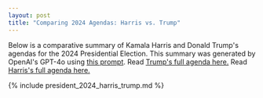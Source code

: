 ```yaml
---
layout: post
title: "Comparing 2024 Agendas: Harris vs. Trump"
---
```


Below is a comparative summary of Kamala Harris and Donald Trump's agendas for the 2024 Presidential Election.
This summary was generated by OpenAI's GPT-4o using [this prompt](https://github.com/ChicagoHAI/election-nlp/blob/main/data/prompts/cross_candidate_agenda.txt).
Read [Trump's full agenda here.](https://www.donaldjtrump.com/platform)
Read [Harris's full agenda here.](https://kamalaharris.com/issues/)




{% include president_2024_harris_trump.md %}


